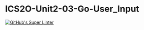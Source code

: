 # ICS2O-Unit2-03-Go-User_Input
[![GitHub's Super Linter](https://github.com/Ryan-Shaw-2/ICS2O-Unit2-03-Go-User_Input/workflows/GitHub's%20Super%20Linter/badge.svg)](https://github.com/Ryan-Shaw-2/ICS2O-Unit2-03-Go-User_Input/actions)